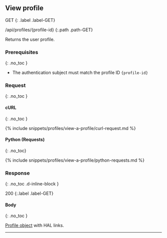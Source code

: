 ## View profile

GET
{: .label .label-GET}

/api/profiles/{profile-id}
{:.path .path-GET}

Returns the user profile.

### Prerequisites
{: .no_toc }

- The authentication subject must match the profile ID `{profile-id}`

### Request
{: .no_toc }

#### cURL
{: .no_toc }

{% include snippets/profiles/view-a-profile/curl-request.md %}

#### Python (Requests)
{: .no_toc}

{% include snippets/profiles/view-a-profile/python-requests.md %}

### Response
{: .no_toc .d-inline-block }

200
{:.label .label-GET}

#### Body
{: .no_toc }

[Profile object](#profile-object) with HAL links.

---
